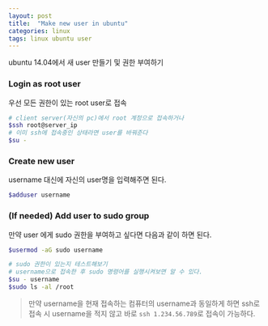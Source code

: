```yaml
---
layout: post
title:  "Make new user in ubuntu"
categories: linux
tags: linux ubuntu user
---
```


ubuntu 14.04에서 새 user 만들기 및 권한 부여하기


### Login as root user
우선 모든 권한이 있는 root user로 접속
```bash
# client server(자신의 pc)에서 root 계정으로 접속하거나
$ssh root@server_ip
# 이미 ssh에 접속중인 상태라면 user를 바꿔준다
$su -
```


### Create new user
username 대신에 자신의 user명을 입력해주면 된다.
```bash
$adduser username
```


### (If needed) Add user to sudo group
만약 user 에게 sudo 권한을 부여하고 싶다면 다음과 같이 하면 된다. 
```bash
$usermod -aG sudo username

# sudo 권한이 있는지 테스트해보기
# username으로 접속한 후 sudo 명령어를 실행시켜보면 알 수 있다.
$su - username
$sudo ls -al /root
```

> 만약 username을 현재 접속하는 컴퓨터의 username과 동일하게 하면 ssh로 접속 시 username을 적지 않고 바로 `ssh 1.234.56.789`로 접속이 가능하다.
